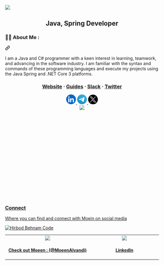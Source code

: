 ![](https://komarev.com/ghpvc/?username=MoeinAlvandi&base=1000&color=blue)
<h2 align="center" class="heading-element" dir="auto">Java, Spring Developer</h2>
<div class="markdown-heading" dir="auto"><h3 class="heading-element" dir="auto">👨‍💻 About Me :</h3><a id="user-content-man_technologist-about-me-" class="anchor" aria-label="Permalink: :man_technologist: About Me :" href="#man_technologist-about-me-"><svg class="octicon octicon-link" viewBox="0 0 16 16" version="1.1" width="16" height="16" aria-hidden="true"><path d="m7.775 3.275 1.25-1.25a3.5 3.5 0 1 1 4.95 4.95l-2.5 2.5a3.5 3.5 0 0 1-4.95 0 .751.751 0 0 1 .018-1.042.751.751 0 0 1 1.042-.018 1.998 1.998 0 0 0 2.83 0l2.5-2.5a2.002 2.002 0 0 0-2.83-2.83l-1.25 1.25a.751.751 0 0 1-1.042-.018.751.751 0 0 1-.018-1.042Zm-4.69 9.64a1.998 1.998 0 0 0 2.83 0l1.25-1.25a.751.751 0 0 1 1.042.018.751.751 0 0 1 .018 1.042l-1.25 1.25a3.5 3.5 0 1 1-4.95-4.95l2.5-2.5a3.5 3.5 0 0 1 4.95 0 .751.751 0 0 1-.018 1.042.751.751 0 0 1-1.042.018 1.998 1.998 0 0 0-2.83 0l-2.5 2.5a1.998 1.998 0 0 0 0 2.83Z"></path></svg></a></div>


<p>
  
  I am a Java and C# programmer with a keen interest in learning, teamwork, and advancing in the software industry. I am familiar with the syntax and commands of these programming languages and execute my projects using the Java Spring and .NET Core 3 platforms.
</p>

<h3 align="center" class="heading-element" dir="auto">
    <a href="https://testcontainers.com/" rel="nofollow">Website</a>
    <span> · </span>
    <a href="https://testcontainers.com/guides/" rel="nofollow">Guides</a>
    <span> · </span>
    <a href="https://slack.testcontainers.org/" rel="nofollow">Slack</a>
    <span> · </span>
    <a href="https://twitter.com/testcontainers" rel="nofollow">Twitter</a>
</h3>


<div id="user-content-badges" align="center" dir="auto">
  <a href="#">
    </a><a href="https://www.linkedin.com/in/moeen-alvandi" rel="nofollow">
    <img src="https://github.com/MoeinAlvandi/CleanCodeTools/blob/main/linkedin.png?raw=true" style="width: 32px;">
  </a>

 
  <a href="https://t.me/Mrprogrammer1398" rel="nofollow">
    <img src="https://github.com/MoeinAlvandi/CleanCodeTools/blob/main/telegramIcon2.png?raw=true" alt="" style="width: 32px;">
  </a>
  <a href="#">
    <img src="https://github.com/MoeinAlvandi/CleanCodeTools/blob/main/x.jpg.png?raw=true" style="width: 32px">
  </a>
</div>
<div align="center" dir="auto">
  <animated-image data-catalyst="" style="width: 600px;"><a target="_blank" rel="noopener noreferrer nofollow" href="https://camo.githubusercontent.com/d26893d99fe76f99fcf7d36e586ad8a0133c131fd4b101fe56494105b4238549/68747470733a2f2f6d656469612e67697068792e636f6d2f6d656469612f645765734263544c61766b5a754733354d492f67697068792e676966" data-target="animated-image.originalLink"><img src="https://camo.githubusercontent.com/d26893d99fe76f99fcf7d36e586ad8a0133c131fd4b101fe56494105b4238549/68747470733a2f2f6d656469612e67697068792e636f6d2f6d656469612f645765734263544c61766b5a754733354d492f67697068792e676966" height="300" data-canonical-src="https://media.giphy.com/media/dWesBcTLavkZuG35MI/giphy.gif" style="max-width: 100%; display: inline-block;" data-target="animated-image.originalImage"></a>
      <span class="AnimatedImagePlayer" data-target="animated-image.player" hidden="">
        <a data-target="animated-image.replacedLink" class="AnimatedImagePlayer-images" href="https://camo.githubusercontent.com/d26893d99fe76f99fcf7d36e586ad8a0133c131fd4b101fe56494105b4238549/68747470733a2f2f6d656469612e67697068792e636f6d2f6d656469612f645765734263544c61766b5a754733354d492f67697068792e676966" target="_blank">
          
   
</div>

<h3 class="heading-element" dir="auto">Connect</h3>
<p>Where you can find and connect with Moein on social media</p>

<p dir="auto"><a target="_blank" rel="noopener noreferrer nofollow" href="https://camo.githubusercontent.com/2ae0d1076f98187f852226c8f03da58355f432cef24b5da2bdf2a9e61d062a2e/68747470733a2f2f6769746875622d726561646d652d73746174732e76657263656c2e6170702f6170692f746f702d6c616e67732f3f757365726e616d653d486972626f644265686e616d26686964653d4a7570797465722532304e6f7465626f6f6b2c48544d4c267468656d653d746f6b796f6e69676874"><img src="https://camo.githubusercontent.com/2ae0d1076f98187f852226c8f03da58355f432cef24b5da2bdf2a9e61d062a2e/68747470733a2f2f6769746875622d726561646d652d73746174732e76657263656c2e6170702f6170692f746f702d6c616e67732f3f757365726e616d653d486972626f644265686e616d26686964653d4a7570797465722532304e6f7465626f6f6b2c48544d4c267468656d653d746f6b796f6e69676874" alt="Hirbod Behnam Code" data-canonical-src="https://github-readme-stats.vercel.app/api/top-langs/?username=HirbodBehnam&amp;hide=Jupyter%20Notebook,HTML&amp;theme=tokyonight" style="max-width: 100%;"></a></p>
<table width="100%">
  <tr>
     <td align="center" valign="top" width="17%">
        <a rel="me" target="_blank" href="https://x.com/MoeenAlvandi?t=6Pbys85hOdyfDXfVZolzAg&s=35" target="_blank">
            <img src="https://s30.picofile.com/file/8473350668/x_logo_twitter_new_brand_containa_copy.png" height="100"/>
            <h4>Check out Moeen : (@MoeenAlvandi)</h4>
        </a>
    </td>
    <td align="center" valign="top" width="17%">
       <a rel="me" target="_blank" href="https://www.linkedin.com/in/moeen-alvandi" target="_blank">
            <img src="https://www.habuma.com/img/linkedin.png" height="100"/>
            <h4>LinkedIn</h4>
        </a>
    </td>
  </tr>
</table>  




<!--
**MoeinAlvandi/MoeinAlvandi** is a ✨ _special_ ✨ repository because its `README.md` (this file) appears on your GitHub profile.

Here are some ideas to get you started:

- 🔭 I’m currently working on ...
- 🌱 I’m currently learning ...
- 👯 I’m looking to collaborate on ...
- 🤔 I’m looking for help with ...
- 💬 Ask me about ...
- 📫 How to reach me: ...
- 😄 Pronouns: ...
- ⚡ Fun fact: ...
-->
